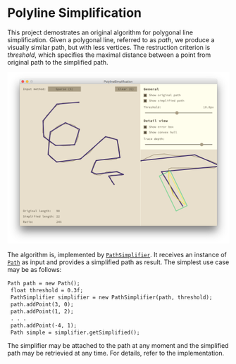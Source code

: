 Polyline Simplification
=======================

This project demostrates an original algorithm for polygonal line
simplification. Given a polygonal line, referred to as _path_, we produce
a visually similar path, but with less vertices. The restruction criterion is
_threshold_, which specifies the maximal distance between a point from
original path to the simplified path.

![Demo app screenshot](screenshot.png)

The algorithm is, implemented by
[`PathSimplifier`](docs/PathSimplifier.html). It receives an instance of
[`Path`](docs/Path.html) as input and provides a simplified path as result.
The simplest use case may be as follows:

    Path path = new Path();
     float threshold = 0.3f;
     PathSimplifier simplifier = new PathSimplifier(path, threshold);
     path.addPoint(3, 0);
     path.addPoint(1, 2);
     . . .
     path.addPoint(-4, 1);
     Path simple = simplifier.getSimplified();

The simplifier may be attached to the path at any moment and the simplified
path may be retrievied at any time. For details, refer to the implementation.
